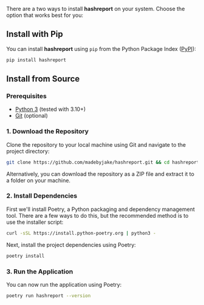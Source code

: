 There are a two ways to install **hashreport** on your system. Choose the option that works best for you:

## **Install with Pip**

You can install **hashreport** using `pip` from the Python Package Index ([PyPI](https://pypi.org/project/hashreport/)):

```bash
pip install hashreport
```

## **Install from Source**

### Prerequisites

- [Python 3](https://www.python.org/downloads/) (tested with 3.10+)
- [Git](https://git-scm.com/downloads) (optional)

### 1. Download the Repository

Clone the repository to your local machine using Git and navigate to the project directory:

```bash
git clone https://github.com/madebyjake/hashreport.git && cd hashreport
```

Alternatively, you can download the repository as a ZIP file and extract it to a folder on your machine.

### 2. Install Dependencies

First we'll install Poetry, a Python packaging and dependency management tool. There are a few ways to do this, but the recommended method is to use the installer script:

```bash
curl -sSL https://install.python-poetry.org | python3 -
```

Next, install the project dependencies using Poetry:

```bash
poetry install
```

### 3. Run the Application

You can now run the application using Poetry:

```bash
poetry run hashreport --version
```
